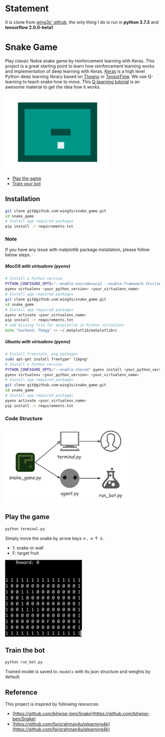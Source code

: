 # Statement
It is clone from [wing3s' github](https://github.com/wing3s/snake_game.git), the only thing I do is run in __python 3.7.3__ and __tensorflow 2.0.0-beta1__

# Snake Game
Play classic Nokia snake game by reinforcement learning with Keras. 
This project is a great starting point to learn how reinforcement learning works and implementation of deep learning with Keras.
[Keras](https://keras.io) is a high level Python deep learning library based on [Theano](https://github.com/Theano/Theano) or [TensorFlow](https://github.com/tensorflow/tensorflow).
We use Q-learning to teach snake how to move. This [Q-learning tutorial](http://mnemstudio.org/path-finding-q-learning-tutorial.htm) is an awesome material to get the idea how it works.

<img src="assets/snake_game.gif" height="250" />


- [Play the game](#play_the_game)
- [Train your bot](#train_the_bot)


## Installation
```sh
git clone git@github.com:wing3s/snake_game.git
cd snake_game
# Install app required packages
pip install -r requirements.txt
```

### Note
If you have any issue with matplotlib package installation, please follow below steps.
##### MacOS with virtualenv (pyenv)
```sh
# Install a Python version
PYTHON_CONFIGURE_OPTS="--enable-unicode=ucs2 --enable-framework CC=clang" pyenv install <your_python_version>
pyenv virtualenv <your_python_version> <your_virtualenv_name>
# Install app required packages
git clone git@github.com:wing3s/snake_game.git
cd snake_game
# Install app required packages
pyenv activate <your_virtualenv_name>
pip install -r requirements.txt
# add missing file for matplotlib in Python virtualenv
echo "backend: TkAgg" >> ~/.matplotlib/matplotlibrc
```
##### Ubuntu with virtualenv (pyenv)
```sh
# Install freestyle, png packages
sudo apt-get install freetype* libpng*
# Install a Python version
PYTHON_CONFIGURE_OPTS="--enable-shared" pyenv install <your_python_version>
pyenv virtualenv <your_python_version> <your_virtualenv_name>
# Install app required packages
git clone git@github.com:wing3s/snake_game.git
cd snake_game
# Install app required packages
pyenv activate <your_virtualenv_name>
pip install -r requirements.txt
```

### Code Structure
<img src="assets/snake_game_modules.png" height="250" />

## Play the game<a name="play_the_game"></a>
```sh
python terminal.py
```
Simply move the snake by arrow keys ←, → ↑ ↓.

- 1: snake or wall
- F: target fruit

<img src="assets/terminal_example.png" height="250" width="250" />

## Train the bot<a name="train_the_bot"></a>
```sh
python run_bot.py
```
Trained model is saved to `/models` with its json structure and weights by default.

## Reference
This project is inspired by following resources.

- [https://github.com/bitwise-ben/Snake](https://github.com/bitwise-ben/Snake)
- [https://github.com/farizrahman4u/qlearning4k](https://github.com/farizrahman4u/qlearning4k)